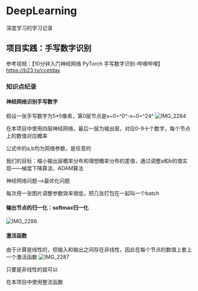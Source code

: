# DeepLearning
深度学习的学习记录
## 项目实践：手写数字识别
参考视频：【10分钟入门神经网络 PyTorch 手写数字识别-哔哩哔哩】 https://b23.tv/ccetday
### 知识点纪录
#### 神经网络识别手写数字
假设一张手写数字为5*5像素，第0层节点是x~0~^0^-x~0~^24^
![IMG_2284](https://github.com/yesbobo1/DeepLearning/assets/139534264/83a5536f-df16-4022-b91a-dc8f9316d2a0)

在本项目中使用四层神经网络，最后一层为输出层，对应0-9十个数字，每个节点上的数值对应概率

公式中的a,b均为网络参数，是任意的

我们的目标：缩小输出层概率分布和理想概率分布的差值，通过调整a和b的值实现——梯度下降算法、ADAM算法

神经网络问题——>最优化问题

每次用一张图片调整参数效率很低，把几张打包在一起叫一个batch

#### 输出节点的归一化：softmax归一化
![IMG_2286](https://github.com/yesbobo1/DeepLearning/assets/139534264/3c8e9902-363a-4df7-9d97-4ee137388104)


#### 激活函数
由于计算是线性的，但输入和输出之间存在非线性，因此在每个节点的数值上套上一个激活函数
![IMG_2287](https://github.com/yesbobo1/DeepLearning/assets/139534264/44b982ff-be6d-4f4a-bbe6-44db78e07667)

只要是非线性的就可以

在本项目中使用整流函数

